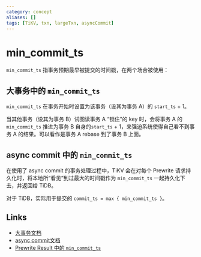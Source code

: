 ```yaml
---
category: concept
aliases: []
tags: [TiKV, txn, largeTxn, asyncCommit]
---
```

# min_commit_ts

`min_commit_ts` 指事务预期最早被提交的时间戳，在两个场合被使用：

## 大事务中的 `min_commit_ts`

`min_commit_ts` 在事务开始时设置为该事务（设其为事务 A）的 `start_ts` + 1。

当其他事务（设其为事务 B）试图读事务 A “锁住”的 key 时，会将事务 A 的 `min_commit_ts` 推进为事务 B 自身的`start_ts` + 1，来强迫系统使得自己看不到事务 A 的结果。可以看作是事务 A rebase 到了事务 B 上面。

## async commit 中的 `min_commit_ts` 

在使用了 async commit 的事务处理过程中，TiKV 会在对每个 Prewrite 请求持久化时，将本地所“看见”到过最大的时间戳作为 `min_commit_ts` 一起持久化下去，并返回给 TiDB。

对于 TiDB，实际用于提交的 `commit_ts = max { min_commit_ts }`。

## Links

- [大事务文档](https://pingcap.com/blog/large-transactions-in-tidb)
- [async commit文档](https://github.com/tikv/sig-transaction/blob/master/design/async-commit/initial-design.md)
- [Prewrite Result 中的 `min_commit_ts`](https://tikv.github.io/doc/tikv/storage/struct.PrewriteResult.html#structfield.min_commit_ts)
